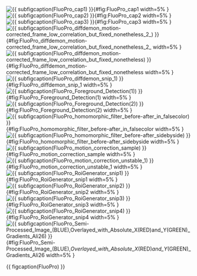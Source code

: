 <!-- MDFIGINCLUDE(FluoPro) -->
<div id="fig:FluoPro">

![{{ subfigcaption(FluoPro_cap1) }}](img/FluoPro/cap1.png){#fig:FluoPro_cap1 width=5% }
![{{ subfigcaption(FluoPro_cap2) }}](img/FluoPro/cap2.png){#fig:FluoPro_cap2 width=5% }
![{{ subfigcaption(FluoPro_cap3) }}](img/FluoPro/cap3.png){#fig:FluoPro_cap3 width=5% }
![{{ subfigcaption(FluoPro_diffdemon_motion-corrected_frame_low_correlation_but_fixed_nonetheless_2_) }}](img/FluoPro/diffdemon_motion-corrected_frame_low_correlation_but_fixed_nonetheless_2_.png){#fig:FluoPro_diffdemon_motion-corrected_frame_low_correlation_but_fixed_nonetheless_2_ width=5% }
![{{ subfigcaption(FluoPro_diffdemon_motion-corrected_frame_low_correlation_but_fixed_nonetheless) }}](img/FluoPro/diffdemon_motion-corrected_frame_low_correlation_but_fixed_nonetheless.png){#fig:FluoPro_diffdemon_motion-corrected_frame_low_correlation_but_fixed_nonetheless width=5% }
![{{ subfigcaption(FluoPro_diffdemon_snip_1) }}](img/FluoPro/diffdemon_snip_1.png){#fig:FluoPro_diffdemon_snip_1 width=5% }
![{{ subfigcaption(FluoPro_Foreground_Detection(1)) }}](img/FluoPro/Foreground_Detection(1).png){#fig:FluoPro_Foreground_Detection(1) width=5% }
![{{ subfigcaption(FluoPro_Foreground_Detection(2)) }}](img/FluoPro/Foreground_Detection(2).png){#fig:FluoPro_Foreground_Detection(2) width=5% }
![{{ subfigcaption(FluoPro_homomorphic_filter_before-after_in_falsecolor) }}](img/FluoPro/homomorphic_filter_before-after_in_falsecolor.png){#fig:FluoPro_homomorphic_filter_before-after_in_falsecolor width=5% }
![{{ subfigcaption(FluoPro_homomorphic_filter_before-after_sidebyside) }}](img/FluoPro/homomorphic_filter_before-after_sidebyside.png){#fig:FluoPro_homomorphic_filter_before-after_sidebyside width=5% }
![{{ subfigcaption(FluoPro_motion_correction_sample) }}](img/FluoPro/motion_correction_sample.png){#fig:FluoPro_motion_correction_sample width=5% }
![{{ subfigcaption(FluoPro_motion_correction_unstable_1) }}](img/FluoPro/motion_correction_unstable_1.png){#fig:FluoPro_motion_correction_unstable_1 width=5% }
![{{ subfigcaption(FluoPro_RoiGenerator_snip1) }}](img/FluoPro/RoiGenerator_snip1.png){#fig:FluoPro_RoiGenerator_snip1 width=5% }
![{{ subfigcaption(FluoPro_RoiGenerator_snip2) }}](img/FluoPro/RoiGenerator_snip2.png){#fig:FluoPro_RoiGenerator_snip2 width=5% }
![{{ subfigcaption(FluoPro_RoiGenerator_snip3) }}](img/FluoPro/RoiGenerator_snip3.png){#fig:FluoPro_RoiGenerator_snip3 width=5% }
![{{ subfigcaption(FluoPro_RoiGenerator_snip4) }}](img/FluoPro/RoiGenerator_snip4.png){#fig:FluoPro_RoiGenerator_snip4 width=5% }
![{{ subfigcaption(FluoPro_Semi-Processed_Image_(BLUE),_Overlayed_with_Absolute_X_(RED)_and_Y_(GREEN)_Gradients_Ali26) }}](img/FluoPro/Semi-Processed_Image_(BLUE),_Overlayed_with_Absolute_X_(RED)_and_Y_(GREEN)_Gradients_Ali26.png){#fig:FluoPro_Semi-Processed_Image_(BLUE),_Overlayed_with_Absolute_X_(RED)_and_Y_(GREEN)_Gradients_Ali26 width=5% }

{{ figcaption(FluoPro) }}
</div>
<!-- /MDFIGINCLUDE(FluoPro) -->
